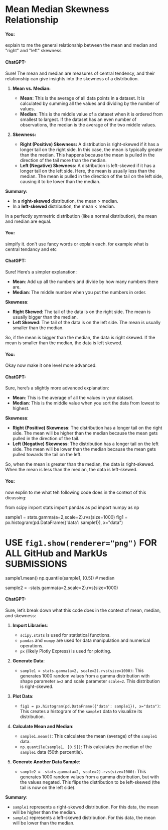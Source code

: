 # Mean Median Skewness Relationship

#### You:
explain to me the general relationship between the mean and median and "right" and "left" skewness

#### ChatGPT:
Sure! The mean and median are measures of central tendency, and their relationship can give insights into the skewness of a distribution.

1. **Mean vs. Median:**
   - **Mean:** This is the average of all data points in a dataset. It is calculated by summing all the values and dividing by the number of values.
   - **Median:** This is the middle value of a dataset when it is ordered from smallest to largest. If the dataset has an even number of observations, the median is the average of the two middle values.

2. **Skewness:**
   - **Right (Positive) Skewness:** A distribution is right-skewed if it has a longer tail on the right side. In this case, the mean is typically greater than the median. This happens because the mean is pulled in the direction of the tail more than the median.
   - **Left (Negative) Skewness:** A distribution is left-skewed if it has a longer tail on the left side. Here, the mean is usually less than the median. The mean is pulled in the direction of the tail on the left side, causing it to be lower than the median.

**Summary:**

- In a **right-skewed** distribution, the mean > median.
- In a **left-skewed** distribution, the mean < median.

In a perfectly symmetric distribution (like a normal distribution), the mean and median are equal.


#### You:
simpify it. don't use fancy words or explain each. for example what is central tendancy and etc

#### ChatGPT:
Sure! Here’s a simpler explanation:

- **Mean**: Add up all the numbers and divide by how many numbers there are.
- **Median**: The middle number when you put the numbers in order.

**Skewness**:

- **Right Skewed**: The tail of the data is on the right side. The mean is usually bigger than the median.
- **Left Skewed**: The tail of the data is on the left side. The mean is usually smaller than the median.

So, if the mean is bigger than the median, the data is right skewed. If the mean is smaller than the median, the data is left skewed.


#### You:
Okay now make it one level more advanced. 

#### ChatGPT:
Sure, here’s a slightly more advanced explanation:

- **Mean**: This is the average of all the values in your dataset.
- **Median**: This is the middle value when you sort the data from lowest to highest.

**Skewness**:

- **Right (Positive) Skewness**: The distribution has a longer tail on the right side. The mean will be higher than the median because the mean gets pulled in the direction of the tail.
- **Left (Negative) Skewness**: The distribution has a longer tail on the left side. The mean will be lower than the median because the mean gets pulled towards the tail on the left.

So, when the mean is greater than the median, the data is right-skewed. When the mean is less than the median, the data is left-skewed.


#### You:
now explin to me what teh following code does in the context of this dicussing:

from scipy import stats
import pandas as pd
import numpy as np
 
sample1 = stats.gamma(a=2,scale=2).rvs(size=1000)
fig1 = px.histogram(pd.DataFrame({'data': sample1}), x="data")
# USE `fig1.show(renderer="png")` FOR ALL GitHub and MarkUs SUBMISSIONS

sample1.mean()
np.quantile(sample1, [0.5]) # median

sample2 = -stats.gamma(a=2,scale=2).rvs(size=1000)

#### ChatGPT:
Sure, let’s break down what this code does in the context of mean, median, and skewness:

1. **Import Libraries**:
   - `scipy.stats` is used for statistical functions.
   - `pandas` and `numpy` are used for data manipulation and numerical operations.
   - `px` (likely Plotly Express) is used for plotting.

2. **Generate Data**:
   - `sample1 = stats.gamma(a=2, scale=2).rvs(size=1000)`: This generates 1000 random values from a gamma distribution with shape parameter `a=2` and scale parameter `scale=2`. This distribution is right-skewed.

3. **Plot Data**:
   - `fig1 = px.histogram(pd.DataFrame({'data': sample1}), x="data")`: This creates a histogram of the `sample1` data to visualize its distribution.

4. **Calculate Mean and Median**:
   - `sample1.mean()`: This calculates the mean (average) of the `sample1` data.
   - `np.quantile(sample1, [0.5])`: This calculates the median of the `sample1` data (50th percentile).

5. **Generate Another Data Sample**:
   - `sample2 = -stats.gamma(a=2, scale=2).rvs(size=1000)`: This generates 1000 random values from a gamma distribution, but with the values negated. This flips the distribution to be left-skewed (the tail is now on the left side).

**Summary**:

- `sample1` represents a right-skewed distribution. For this data, the mean will be higher than the median.
- `sample2` represents a left-skewed distribution. For this data, the mean will be lower than the median.
